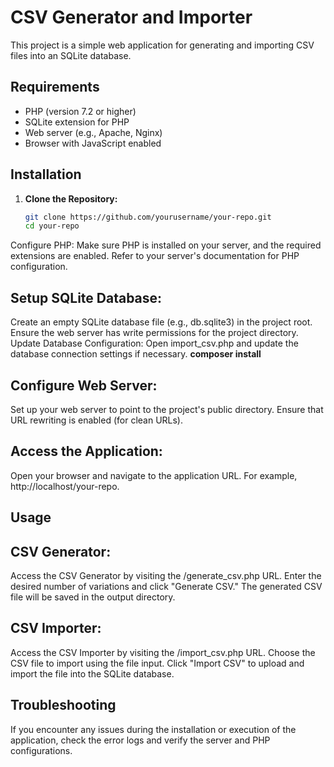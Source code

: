 
# CSV Generator and Importer

This project is a simple web application for generating and importing CSV files into an SQLite database.

## Requirements

- PHP (version 7.2 or higher)
- SQLite extension for PHP
- Web server (e.g., Apache, Nginx)
- Browser with JavaScript enabled

## Installation

1. **Clone the Repository:**
   ```bash
   git clone https://github.com/yourusername/your-repo.git
   cd your-repo
Configure PHP:
Make sure PHP is installed on your server, and the required extensions are enabled. Refer to your server's documentation for PHP configuration.

## Setup SQLite Database:

Create an empty SQLite database file (e.g., db.sqlite3) in the project root.
Ensure the web server has write permissions for the project directory.
Update Database Configuration:
Open import_csv.php and update the database connection settings if necessary.
**composer install**
## Configure Web Server:
Set up your web server to point to the project's public directory. Ensure that URL rewriting is enabled (for clean URLs).

## Access the Application:
Open your browser and navigate to the application URL. For example, http://localhost/your-repo.

## Usage
## CSV Generator:

Access the CSV Generator by visiting the /generate_csv.php URL.
Enter the desired number of variations and click "Generate CSV."
The generated CSV file will be saved in the output directory.
## CSV Importer:

Access the CSV Importer by visiting the /import_csv.php URL.
Choose the CSV file to import using the file input.
Click "Import CSV" to upload and import the file into the SQLite database.
## Troubleshooting
If you encounter any issues during the installation or execution of the application, check the error logs and verify the server and PHP configurations.
